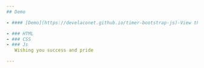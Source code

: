 ```yaml
---
## Demo 

- #### [Demo](https://develaconet.github.io/timer-bootstrap-js)-View the program demo.

- ### HTML
- ### CSS
- ### Js
   Wishing you success and pride 

---
```



